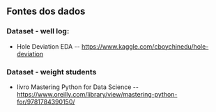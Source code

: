 ## Fontes dos dados

### Dataset - well log:
- Hole Deviation EDA -- https://www.kaggle.com/cboychinedu/hole-deviation

### Dataset - weight students
- livro Mastering Python for Data Science -- https://www.oreilly.com/library/view/mastering-python-for/9781784390150/
